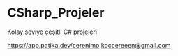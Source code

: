 # CSharp_Projeler
Kolay seviye çeşitli C# projeleri

https://app.patika.dev/cerenimo
koccereeen@gmail.com
